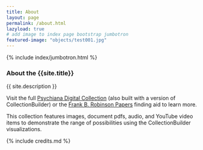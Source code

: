 ```yaml
---
title: About
layout: page
permalink: /about.html
lazyload: true
# add image to index page bootstrap jumbotron
featured-image: "objects/test001.jpg"
---
```

{% include index/jumbotron.html %} 

### About the {{site.title}}

{{ site.description }}

Visit the full [Psychiana Digital Collection](https://www.lib.uidaho.edu/digital/psychiana/) (also built with a version of CollectionBuilder) or the [Frank B. Robinson Papers](http://archiveswest.orbiscascade.org/ark:/80444/xv97133/op=fstyle.aspx?t=k&q=psychiana) finding aid to learn more.

This collection features images, document pdfs, audio, and YouTube video items to demonstrate the range of possibilities using the CollectionBuilder visualizations.

{% include credits.md %}

